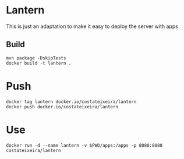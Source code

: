 # Lantern

This is just an adaptation to make it easy to deploy the server with apps


## Build
```console
mvn package -DskipTests
docker build -t lantern .
```


# Push
```console
docker tag lantern docker.io/costateixeira/lantern
docker push docker.io/costateixeira/lantern
```

# Use
```console
docker run -d --name lantern -v $PWD/apps:/apps -p 8080:8080 costateixeira/lantern
```

